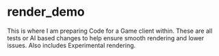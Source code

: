 # render_demo
This is where I am preparing Code for a Game client within. These are all tests or AI based changes to help ensure smooth rendering and lower issues. Also includes Experimental rendering.
